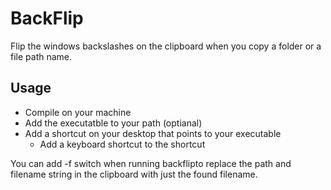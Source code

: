 # BackFlip
Flip the windows backslashes on the clipboard when you copy a folder or a file path name.
## Usage
* Compile on your machine
* Add the executatble to your path (optianal)
* Add a shortcut on your desktop that points to your executable 
  * Add a keyboard shortcut to the shortcut

You can add -f switch when running backflipto replace the path and filename string in the clipboard with just the found filename.
